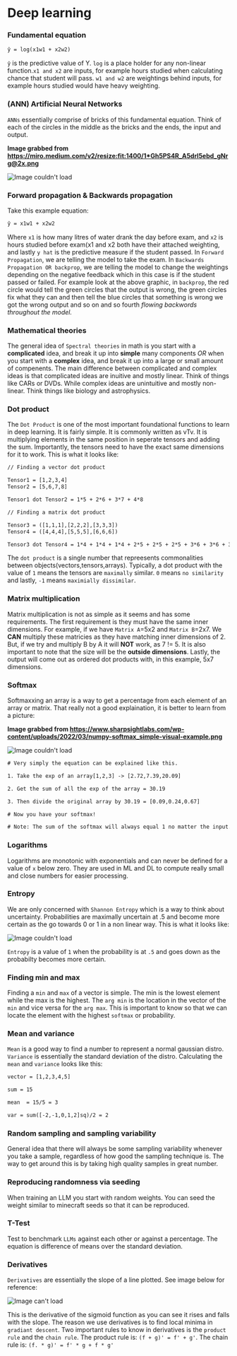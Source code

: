 # Deep learning

### Fundamental equation

```txt
ŷ = log(x1w1 + x2w2)
```
`ŷ` is the predictive value of Y. `log` is a place holder for any non-linear function.`x1 and x2` are inputs, for example hours studied when calculating chance that student will pass. `w1 and w2` are weightings behind inputs, for example hours studied would have heavy weighting.

### (ANN) Artificial Neural Networks

`ANNs` essentially comprise of bricks of this fundamental equation. Think of each of the circles in the middle as the bricks and the ends, the input and output.

**Image grabbed from https://miro.medium.com/v2/resize:fit:1400/1*Gh5PS4R_A5drl5ebd_gNrg@2x.png**

![Image couldn't load](https://miro.medium.com/v2/resize:fit:1400/1*Gh5PS4R_A5drl5ebd_gNrg@2x.png "ANN Visualization")

### Forward propagation & Backwards propagation

Take this example equation:

```txt
ŷ = x1w1 + x2w2
```
Where `x1` is how many litres of water drank the day before exam, and `x2` is hours studied before exam(x1 and x2 both have their attached weighting, and lastly `y hat` is the predictive measure if the student passed. In `Forward Propagation`, we are telling the model to take the exam. In `Backwards Propagation OR backprop`, we are telling the model to change the weightings depending on the negative feedback which in this case is if the student passed or failed. For example look at the above graphic, in `backprop`, the red circle would tell the green circles that the output is wrong, the green circles fix what they can and then tell the blue circles that something is wrong we got the wrong output and so on and so fourth *flowing backwords throughout the model.*

### Mathematical theories

The general idea of `Spectral theories` in math is you start with a **complicated** idea, and break it up into **simple** many components *OR* when you start with a **complex** idea, and break it up into a large or small amount of compenents. The main difference between complicated and complex ideas is that complicated ideas are inuitive and mostly linear. Think of things like CARs or DVDs. While complex ideas are unintuitive and mostly non-linear. Think things like biology and astrophysics.

### Dot product

The `Dot Product` is one of the most important foundational functions to learn in deep learning. It is fairly simple. It is commonly written as vTv. It is multiplying elements in the same position in seperate tensors and adding the sum. Importantly, the tensors need to have the exact same dimensions for it to work. This is what it looks like:

```txt
// Finding a vector dot product

Tensor1 = [1,2,3,4]
Tensor2 = [5,6,7,8]

Tensor1 dot Tensor2 = 1*5 + 2*6 + 3*7 + 4*8

// Finding a matrix dot product

Tensor3 = ([1,1,1],[2,2,2],[3,3,3])
Tensor4 = ([4,4,4],[5,5,5],[6,6,6])

Tensor3 dot Tensor4 = 1*4 + 1*4 + 1*4 + 2*5 + 2*5 + 2*5 + 3*6 + 3*6 + 3*6
```
The `dot product` is a single number that repreesents commonalities between objects(vectors,tensors,arrays). Typically, a dot product with the value of `1` means the tensors are `maximally` similar. `0` means `no similarity` and lastly, `-1` means `maximially dissimilar`.

### Matrix multiplication

Matrix multiplication is not as simple as it seems and has some requirements. The first requirement is they must have the same inner dimensions. For example, if we have `Matrix A`=5x2 and `Matrix B`=2x7. We **CAN** multiply these matricies as they have matching inner dimensions of 2. But, if we try and multiply B by A it will **NOT** work, as 7 != 5. It is also important to note that the size will be the **outside dimensions**. Lastly, the output will come out as ordered dot products with, in this example, 5x7 dimensions.

### Softmax

Softmaxxing an array is a way to get a percentage from each element of an array or matrix. That really not a good explaination, it is better to learn from a picture:

**Image grabbed from https://www.sharpsightlabs.com/wp-content/uploads/2022/03/numpy-softmax_simple-visual-example.png**

![Image couldn't load](https://www.sharpsightlabs.com/wp-content/uploads/2022/03/numpy-softmax_simple-visual-example.png "Softmax Visualization")

```txt
# Very simply the equation can be explained like this.

1. Take the exp of an array[1,2,3] -> [2.72,7.39,20.09]

2. Get the sum of all the exp of the array = 30.19

3. Then divide the original array by 30.19 = [0.09,0.24,0.67]

# Now you have your softmax!

# Note: The sum of the softmax will always equal 1 no matter the input.
```

### Logarithms

Logarithms are monotonic with exponentials and can never be defined for a value of `x` below zero. They are used in ML and DL to compute really small and close numbers for easier processing.

### Entropy

We are only concerned with `Shannon Entropy` which is a way to think about uncertainty. Probabilities are maximally uncertain at .5 and become more certain as the go towards 0 or 1 in a non linear way. This is what it looks like:

![Image couldn't load](https://tcosmo.github.io/assets/H/Figure_1.png "Shannon Entropy")

`Entropy` is a value of `1` when the probability is at `.5` and goes down as the probabilty becomes more certain.

### Finding min and max

Finding a `min` and `max` of a vector is simple. The min is the lowest element while the max is the highest. The `arg min` is the location in the vector of the `min` and vice versa for the `arg max`. This is important to know so that we can locate the element with the highest `softmax` or probability.

### Mean and variance

`Mean` is a good way to find a number to represent a normal gaussian distro. `Variance` is essentially the standard deviation of the distro. Calculating the `mean` and `variance` looks like this:

```txt
vector = [1,2,3,4,5]

sum = 15

mean  = 15/5 = 3

var = sum([-2,-1,0,1,2]sq)/2 = 2
```

### Random sampling and sampling variability

General idea that there will always be some sampling variability whenever you take a sample, regardless of how good the sampling technique is. The way to get around this is by taking high quality samples in great number.


### Reproducing randomness via seeding

When training an LLM you start with random weights. You can seed the weight similar to minecraft seeds so that it can be reproduced.

### T-Test

Test to benchmark `LLMs` against each other or against a percentage. The equation is difference of means over the standard deviation.

### Derivatives

`Derivatives` are essentially the slope of a line plotted. See image below for reference:

![Image can't load](https://miro.medium.com/v2/resize:fit:1200/1*G9B-tRaNfF1_VKJIEaPYwA.png "Derivative")

This is the derivative of the sigmoid function as you can see it rises and falls with the slope. The reason we use derivatives is to find local minima in `gradiant descent`. Two important rules to know in derivatives is the `product rule` and the `chain rule`. The product rule is: `(f + g)' = f' + g'`. The chain rule is: `(f. * g)' = f' * g + f * g'`
